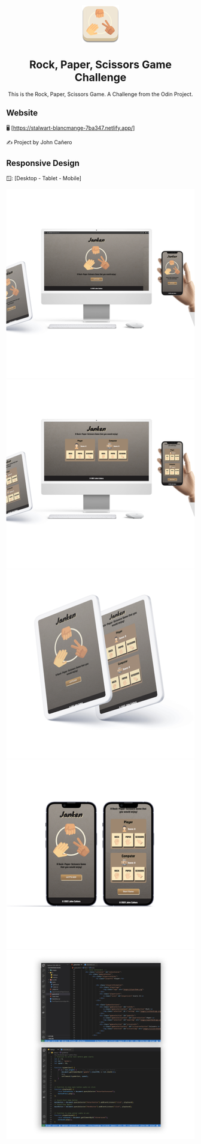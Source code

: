 <!-- markdownlint-configure-file {
  "MD013": {
    "code_blocks": false,
    "tables": false
  },
  "MD033": false,
  "MD041": false
} -->

<div align="center">
  <a href="https://stalwart-blancmange-7ba347.netlify.app/" target="_blank">
    <img alt="simon-logo" height="100" src="/images/rockPapaperScissors-Logo.png"/>
  </a>
</div>

<div align="center">

# Rock, Paper, Scissors Game Challenge

This is the Rock, Paper, Scissors Game. A Challenge from the
Odin Project.

</div>

## Website

🖥️ [https://stalwart-blancmange-7ba347.netlify.app/]

✍️ Project by John Cañero

## Responsive Design

🪟: [Desktop - Tablet - Mobile]

![Desktop View - Rock Paper Scissors Game](/images/responsive/desktopView.jpg)
![Desktop View - Rock Paper Scissors Game](/images/responsive/desktopViews.jpg)
![Tablet View - Rock Paper Scissors Game](/images/responsive/tabletView.jpg)
![Mobile View - Rock Paper Scissors Game](/images/responsive/mobileView.jpg)
![Code View - Rock Paper Scissors Game](/images/responsive/codeView.jpg)
